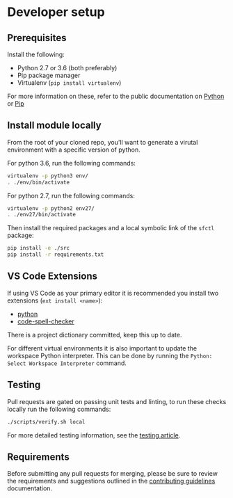 # Developer setup

## Prerequisites

Install the following:

- Python 2.7 or 3.6 (both preferably)
- Pip package manager
- Virtualenv (`pip install virtualenv`)

For more information on these, refer to the public documentation on
[Python](https://www.python.org/downloads/) or
[Pip](https://pip.pypa.io/en/stable/installing/)

## Install module locally

From the root of your cloned repo, you'll want to generate a virutal
environment with a specific version of python.

For python 3.6, run the following commands:

```bash
virtualenv -p python3 env/
. ./env/bin/activate
```

For python 2.7, run the following commands:

```bash
virtualenv -p python2 env27/
. ./env27/bin/activate
```

Then install the required packages and a local symbolic link of the `sfctl`
package:

```bash
pip install -e ./src
pip install -r requirements.txt
```

## VS Code Extensions

If using VS Code as your primary editor it is recommended you install two
extensions (`ext install <name>`):

- [python](https://marketplace.visualstudio.com/items?itemName=donjayamanne.python)
- [code-spell-checker](https://marketplace.visualstudio.com/items?itemName=streetsidesoftware.code-spell-checker)

There is a project dictionary committed, keep this up to date.

For different virtual environments it is also important to update the workspace
Python interpreter. This can be done by running the `Python: Select Workspace
Interpreter` command.

## Testing

Pull requests are gated on passing unit tests and linting, to run these checks
locally run the following commands:

```bash
./scripts/verify.sh local
```

For more detailed testing information, see the
[testing article](docs/testing.md).

## Requirements

Before submitting any pull requests for merging, please be sure to review
the requirements and suggestions outlined in the
[contributing guidelines](docs/coding_requirements.md) documentation.
